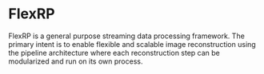# FlexRP
FlexRP is a general purpose streaming data processing framework. The primary intent is to enable flexible and scalable image reconstruction using the pipeline architecture where each reconstruction step can be modularized and run on its own process.  
<!--stackedit_data:
eyJoaXN0b3J5IjpbLTMyNjE2NTQ2NV19
-->
